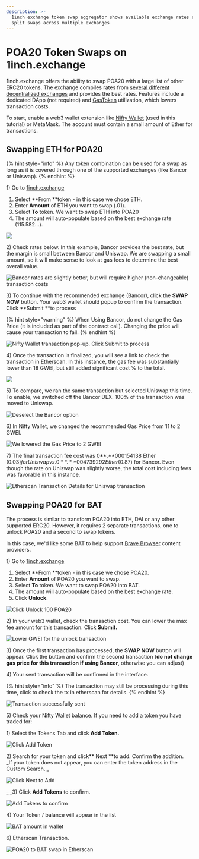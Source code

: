 ```yaml
---
description: >-
  1inch exchange token swap aggregator shows available exchange rates and can
  split swaps across multiple exchanges
---
```


# POA20 Token Swaps on 1inch.exchange

1inch.exchange offers the ability to swap POA20 with a large list of other ERC20 tokens. The exchange compiles rates from [several different decentralized exchanges](../about-poa-token/poa-and-poa20-exchanges.md#poa20-markets) and provides the best rates.  Features include a dedicated DApp (not required) and [GasToken](https://gastoken.io) utilization, which lowers transaction costs.

To start, enable a web3 wallet extension like [Nifty Wallet](../nifty-wallet/) (used in this tutorial) or MetaMask. The account must contain a small amount of Ether for transactions.

## Swapping ETH for POA20

{% hint style="info" %}
Any token combination can be used for a swap as long as it is covered through one of the supported exchanges (like Bancor or Uniswap).
{% endhint %}

1\) Go to [1inch.exchange](https://1inch.exchange)

1. Select **From **token - in this case we chose ETH.
2. Enter **Amount** of ETH you want to swap (.01).
3. Select **To** token. We want to swap ETH into POA20
4. The amount will auto-populate based on the best exchange rate (115.582...).

![](../../.gitbook/assets/1inch1.png)

2\) Check rates below. In this example, Bancor provides the best rate, but the margin is small between Bancor and Uniswap. We are swapping a small amount, so it will make sense to look at gas fees to determine the best overall value.

![Bancor rates are slightly better, but will require higher (non-changeable) transaction costs](../../.gitbook/assets/rates.png)

3\) To continue with the recommended exchange (Bancor), click the **SWAP NOW** button. Your web3 wallet should popup to confirm the transaction. Click **Submit **to process

{% hint style="warning" %}
When Using Bancor, do not change the Gas Price (it is included as part of the contract call). Changing the price will cause your transaction to fail.
{% endhint %}

![Nifty Wallet transaction pop-up. Click Submit to process](<../../.gitbook/assets/nifty1 (2).png>)

4\) Once the transaction is finalized, you will see a link to check the transaction in Etherscan. In this instance, the gas fee was substantially lower than 18 GWEI, but still added significant cost % to the total.

![](../../.gitbook/assets/trans\_fee.png)

5\) To compare, we ran the same transaction but selected Uniswap this time. To enable, we switched off the Bancor DEX. 100% of the transaction was moved to Uniswap.

![Deselect the Bancor option](../../.gitbook/assets/no\_bancor.png)

6\) In Nifty Wallet, we changed the recommended Gas Price from 11 to 2 GWEI.

![We lowered the Gas Price to 2 GWEI](../../.gitbook/assets/nifty\_2.png)

7\) The final transaction fee cost was 0**.**000154138 Ether ($0.03) for Uniswap vs. 0**.**004739292 Ether ($0.87) for Bancor.  Even though the rate on Uniswap was slightly worse, the total cost including fees was favorable in this instance.

![Etherscan Transaction Details for Uniswap transaction](<../../.gitbook/assets/etherscan2 (2).png>)

## Swapping POA20 for BAT

The process is similar to transform POA20 into ETH, DAI or any other supported ERC20. However, it requires 2 separate transactions, one to unlock POA20 and a second to swap tokens.

In this case, we'd like some BAT to help support [Brave Browser](https://brave.com) content providers.

&#x20;1\) Go to [1inch.exchange](https://1inch.exchange)

1. Select **From **token - in this case we chose POA20.
2. Enter **Amount** of POA20 you want to swap.
3. Select **To** token. We want to swap POA20 into BAT.
4. The amount will auto-populate based on the best exchange rate.
5. Click **Unlock**.

![Click Unlock 100 POA20 ](<../../.gitbook/assets/bat1 (1).png>)

2\) In your web3 wallet, check the transaction cost. You can lower the max fee amount for this transaction. Click **Submit.**

![Lower GWEI for the unlock transaction](../../.gitbook/assets/niftybat1.png)

3\) Once the first transaction has processed, the **SWAP NOW** button will appear. Click the button and confirm the second transaction (**do not change gas price for this transaction if using Bancor**, otherwise you can adjust)

4\) Your sent transaction will be confirmed in the interface.

{% hint style="info" %}
The transaction may still be processing during this time, click to check the tx in etherscan for details.
{% endhint %}

![Transaction successfully sent](../../.gitbook/assets/battransconfirm.png)

5\) Check your Nifty Wallet balance. If you need to add a token you have traded for:

&#x20;    1\) Select the Tokens Tab and click **Add Token.**

![Click Add Token](../../.gitbook/assets/bat\_add\_token.png)

&#x20;  2\) Search for your token and click** Next **to add. Confirm the addition.\
_If your token does not appear, you can enter the token address in the Custom Search. _

![Click Next to Add](../../.gitbook/assets/bat-token-search.png)

_   _3) Click **Add Tokens** to confirm.&#x20;

![Add Tokens to confirm](../../.gitbook/assets/confirm-add.png)

&#x20;  4\) Your Token / balance will appear in the list

![BAT amount in wallet](../../.gitbook/assets/bat-in-wallet.png)

6\) Etherscan Transaction.

![POA20 to BAT swap in Etherscan](../../.gitbook/assets/etherscan\_bat.png)

































